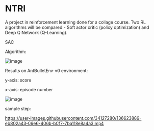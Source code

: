 # NTRI
A project in reinforcement learning done for a collage course. Two RL algorithms will be compared - Soft actor critic (policy optimization) and Deep Q Network (Q-Learning).



SAC

Algorithm:

![image](https://lilianweng.github.io/lil-log/assets/images/SAC_algo.png)


Results on AntBulletEnv-v0 environment:

y-axis: score

x-axis: episode number

![image](https://live.staticflickr.com/65535/51567022435_876b7afc83_z.jpg)

sample step:

https://user-images.githubusercontent.com/34127280/136623889-eb802a43-06e6-406b-b0f7-7ba118e8a4a3.mp4

